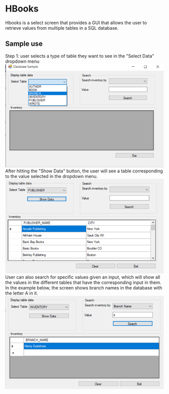 # HBooks
Hbooks is a select screen that provides a GUI that allows the user to retrieve values from multiple tables in a SQL database.
<br>
## Sample use
Step 1: user selects a type of table they want to see in the "Select Data" dropdown menu
![My Image](HBooksSample/HbooksDemo1.png)
<br>
After hitting the "Show Data" button, the user will see a table corresponding to the value selected in the dropdown menu.
![My Image](HBooksSample/HbooksDemo2.png)
<br>
User can also search for specific values given an input, which will show all the values in the different tables that have the corresponding input in them. In the example below, the screen shows branch names in the database with the letter A in it.
![My Image](HBooksSample/HbooksDemo3.png)

